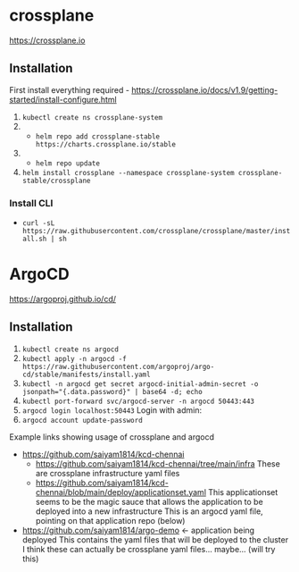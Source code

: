 # crossplane

https://crossplane.io

## Installation

First install everything required - https://crossplane.io/docs/v1.9/getting-started/install-configure.html

1. ```kubectl create ns crossplane-system```
2. * ```helm repo add crossplane-stable https://charts.crossplane.io/stable```
3. * ```helm repo update```
4. ```helm install crossplane --namespace crossplane-system crossplane-stable/crossplane```

### Install CLI

* ```curl -sL https://raw.githubusercontent.com/crossplane/crossplane/master/install.sh | sh```

# ArgoCD

https://argoproj.github.io/cd/

## Installation

1. ```kubectl create ns argocd```
2. ```kubectl apply -n argocd -f https://raw.githubusercontent.com/argoproj/argo-cd/stable/manifests/install.yaml```
3. ```kubectl -n argocd get secret argocd-initial-admin-secret -o jsonpath="{.data.password}" | base64 -d; echo```
4. ```kubectl port-forward svc/argocd-server -n argocd 50443:443```
5. ```argocd login localhost:50443```
   Login with admin:<password from above>
6. ```argocd account update-password```


Example links showing usage of crossplane and argocd

* https://github.com/saiyam1814/kcd-chennai
  * https://github.com/saiyam1814/kcd-chennai/tree/main/infra
    These are crossplane infrastructure yaml files
  * https://github.com/saiyam1814/kcd-chennai/blob/main/deploy/applicationset.yaml
    This applicationset seems to be the magic sauce that allows the application to be deployed into a new infrastructure
    This is an argocd yaml file, pointing on that application repo (below)
* https://github.com/saiyam1814/argo-demo  <- application being deployed
  This contains the yaml files that will be deployed to the cluster
  I think these can actually be crossplane yaml files... maybe... (will try this)
